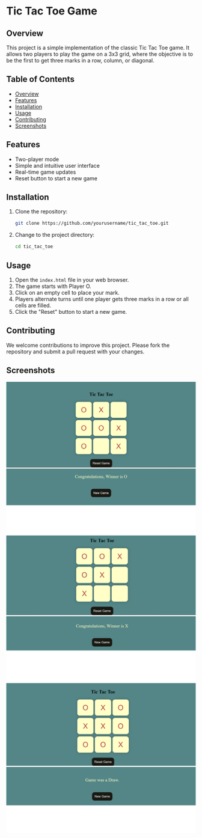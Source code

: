 # Tic Tac Toe Game

## Overview

This project is a simple implementation of the classic Tic Tac Toe game. It allows two players to play the game on a 3x3 grid, where the objective is to be the first to get three marks in a row, column, or diagonal.

## Table of Contents

- [Overview](#overview)
- [Features](#features)
- [Installation](#installation)
- [Usage](#usage)
- [Contributing](#contributing)
- [Screenshots](#screenshots)

## Features

- Two-player mode
- Simple and intuitive user interface
- Real-time game updates
- Reset button to start a new game

## Installation

1. Clone the repository:
    ```sh
    git clone https://github.com/yourusername/tic_tac_toe.git
    ```
2. Change to the project directory:
    ```sh
    cd tic_tac_toe
    ```

## Usage

1. Open the `index.html` file in your web browser.
2. The game starts with Player O.
3. Click on an empty cell to place your mark.
4. Players alternate turns until one player gets three marks in a row or all cells are filled.
5. Click the "Reset" button to start a new game.

## Contributing

We welcome contributions to improve this project. Please fork the repository and submit a pull request with your changes.

## Screenshots

![Tic Tac Toe Game](output1.png)
![Tic Tac Toe Game](output2.png)
![Tic Tac Toe Game](output3.png)
![Tic Tac Toe Game](output4.png)
![Tic Tac Toe Game](output5.png)
![Tic Tac Toe Game](output6.png)
